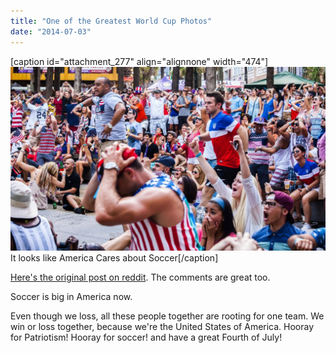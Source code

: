 ```yaml
---
title: "One of the Greatest World Cup Photos"
date: "2014-07-03"
---
```


\[caption id="attachment\_277" align="alignnone" width="474"\][![US Fans Bummed at Loss](images/EDNPvye1-1024x598.jpg)](http://timmyreilly.azurewebsites.net/wp-content/uploads/2014/07/EDNPvye1.jpg) It looks like America Cares about Soccer\[/caption\]

[Here's the original post on reddit](http://www.reddit.com/r/worldcup/comments/29ncf3/usa_vs_belgium_2014_i_headed_downtown_orlando_and/). The comments are great too.

Soccer is big in America now.

Even though we loss, all these people together are rooting for one team. We win or loss together, because we're the United States of America. Hooray for Patriotism! Hooray for soccer! and have a great Fourth of July!
